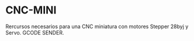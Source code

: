 # CNC-MINI
Rercursos necesarios para una CNC miniatura con motores Stepper 28byj y Servo.
GCODE SENDER.
